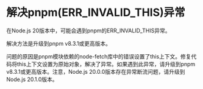 # 解决pnpm(ERR_INVALID_THIS)异常

在Node.js 20版本中，可能会遇到pnpm的ERR_INVALID_THIS异常。

解决方法是升级到pnpm v8.3.1或更高版本。

问题的原因是pnpm模块依赖的node-fetch库中的错误设置了this上下文。修复代码将this上下文设置为原始对象，解决了异常。如果遇到此异常，请升级到pnpm v8.3.1或更高版本。注意，Node.js 20.0.0版本存在异常断流问题，请升级到Node.js 20.1.0版本。